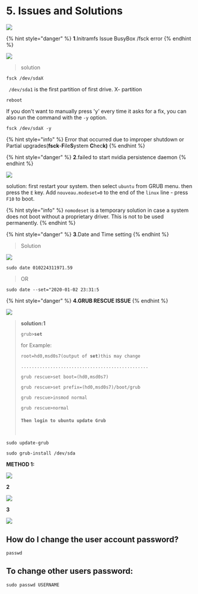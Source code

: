 # 5. Issues and Solutions

![](<.gitbook/assets/Bug fixing.gif>)

{% hint style="danger" %}
**1**.Initramfs Issue BusyBox /fsck error
{% endhint %}

![](.gitbook/assets/image.jpg)

> solution

```
fsck /dev/sdaX
```

` /dev/sda1` is the first partition of first drive. X- partition

```
reboot
```

If you don't want to manually press 'y' every time it asks for a fix, you can also run the command with the `-y` option.

```
fsck /dev/sdaX -y
```

{% hint style="info" %}
Error that occurred due to improper shutdown or Partial upgrades(**fsck**-**F**ile**S**ystem **C**hec**k)**
{% endhint %}

{% hint style="danger" %}
**2**.failed to start nvidia persistence daemon
{% endhint %}

![](.gitbook/assets/500089300355\_338398.jpg)

solution: first restart your system. then select `ubuntu` from GRUB menu. then press the `E` key. Add `nouveau.modeset=0` to the end of the `linux` line - press `F10` to boot.

{% hint style="info" %}
&#x20;`nomodeset` is a temporary solution in case a system does not boot without a proprietary driver. This is not to be used permanently.
{% endhint %}

{% hint style="danger" %}
**3**.Date and Time setting
{% endhint %}

> Solution

![](.gitbook/assets/IMAGE2.jpg)

```
sudo date 010224311971.59
```

> OR

```
sudo date --set="2020-01-02 23:31:5
```

{% hint style="danger" %}
**4.GRUB RESCUE ISSUE**
{% endhint %}

![](.gitbook/assets/grubpic.jpg)

> **solution:1**
>
> `grub>`**`set`**
>
> for Example:
>
> `root=hd0,msd0s7(output of `**`set`**`)this may change`
>
> `................................................`
>
> `grub rescue>set boot=(hd0,msd0s7)`
>
> `grub rescue>set prefix=(hd0,msd0s7)/boot/grub`
>
> `grub rescue>insmod normal`
>
> `grub rescue>normal`
>
> #### `Then login to ubuntu update Grub`
>
> ` `

```
sudo update-grub
```

```
sudo grub-install /dev/sda
```

**METHOD 1:**

![](.gitbook/assets/grub.JPG)

**2**

![](.gitbook/assets/grub2.JPG)

**3**

![](.gitbook/assets/grub3.JPG)

## How do I change the user account password?

```
passwd
```

## To change other users password:

```
sudo passwd USERNAME
```
